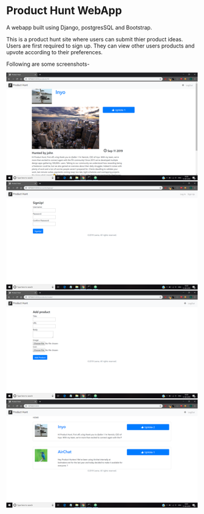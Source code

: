 # Product Hunt WebApp
A webapp built using Django, postgresSQL and Bootstrap.

This is a product hunt site where users can submit thier product ideas. Users are first required to sign up. They can view other users products and upvote according to their preferences.

Following are some screenshots-

![alt text](https://github.com/leenabhandari/producthunt/blob/master/screenshots/Screenshot%20(25).png)
![alt text](https://github.com/leenabhandari/producthunt/blob/master/screenshots/Screenshot%20(26).png)
![alt text](https://github.com/leenabhandari/producthunt/blob/master/screenshots/Screenshot%20(27).png)
![alt text](https://github.com/leenabhandari/producthunt/blob/master/screenshots/Screenshot%20(28).png)

